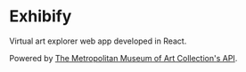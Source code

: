 # Exhibify

Virtual art explorer web app developed in React.

Powered by [The Metropolitan Museum of Art Collection's API](https://metmuseum.github.io).
